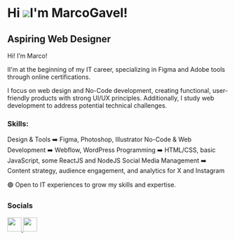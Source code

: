 Hi ![](https://user-images.githubusercontent.com/18350557/176309783-0785949b-9127-417c-8b55-ab5a4333674e.gif)I'm MarcoGavel!
=====================================================================================================================================

Aspiring Web Designer
----------------------

Hi! I’m Marco!

II'm at the beginning of my IT career, specializing in Figma and Adobe tools through online certifications.

I focus on web design and No-Code development, creating functional, user-friendly products with strong UI/UX principles. Additionally, I study web development to address potential technical challenges.

### Skills:

Design & Tools ➡️ Figma, Photoshop, Illustrator
No-Code & Web Development ➡️ Webflow, WordPress
Programming ➡️ HTML/CSS, basic JavaScript, some ReactJS and NodeJS
Social Media Management ➡️ Content strategy, audience engagement, and analytics for X and Instagram

🟢 Open to IT experiences to grow my skills and expertise.


### Socials

<p align="left">
  <a href="https://www.github.com/MarcoGavel" target="_blank" rel="noreferrer">
    <picture>
      <source media="(prefers-color-scheme: dark)" srcset="https://raw.githubusercontent.com/danielcranney/readme-generator/main/public/icons/socials/github-dark.svg" />
      <source media="(prefers-color-scheme: light)" srcset="https://raw.githubusercontent.com/danielcranney/readme-generator/main/public/icons/socials/github.svg" />
      <img src="https://raw.githubusercontent.com/danielcranney/readme-generator/main/public/icons/socials/github.svg" width="32" height="32" />
    </picture>
  </a>
  <a href="https://www.linkedin.com/in/marcogavel" target="_blank" rel="noreferrer">
    <picture>
      <source media="(prefers-color-scheme: dark)" srcset="https://raw.githubusercontent.com/danielcranney/readme-generator/main/public/icons/socials/linkedin-dark.svg" />
      <source media="(prefers-color-scheme: light)" srcset="https://raw.githubusercontent.com/danielcranney/readme-generator/main/public/icons/socials/linkedin.svg" />
      <img src="https://raw.githubusercontent.com/danielcranney/readme-generator/main/public/icons/socials/linkedin.svg" width="32" height="32" />
    </picture>
  </a>
</p>

